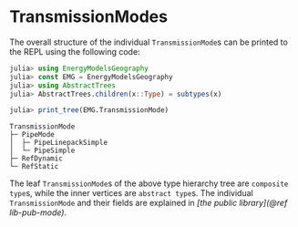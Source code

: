 # TransmissionModes

The overall structure of the individual `TransmissionMode`s can be printed to the REPL using the following code:

```julia
julia> using EnergyModelsGeography
julia> const EMG = EnergyModelsGeography
julia> using AbstractTrees
julia> AbstractTrees.children(x::Type) = subtypes(x)

julia> print_tree(EMG.TransmissionMode)
```

```REPL
TransmissionMode
├─ PipeMode
│  ├─ PipeLinepackSimple
│  └─ PipeSimple
├─ RefDynamic
└─ RefStatic
```

The leaf `TransmissionMode`s of the above type hierarchy tree are `composite type`s, while the inner
vertices are `abstract type`s.
The individual `TransmissionMode` and their fields are explained in *[the public library](@ref lib-pub-mode)*.
